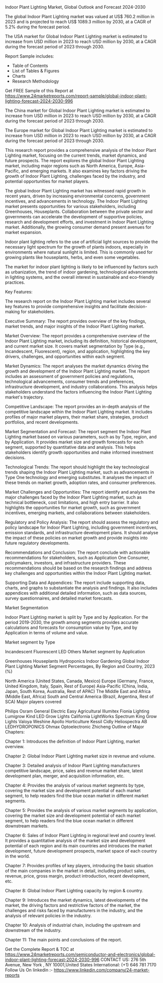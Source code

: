 Indoor Plant Lighting Market, Global Outlook and Forecast 2024-2030

The global Indoor Plant Lighting market was valued at US$ 760.2 million in 2023 and is projected to reach US$ 1089.3 million by 2030, at a CAGR of 5.2% during the forecast period.

The USA market for Global Indoor Plant Lighting market is estimated to increase from USD million in 2023 to reach USD million by 2030, at a CAGR during the forecast period of 2023 through 2030.

Report Sample includes:
- Table of Contents
- List of Tables & Figures
- Charts
- Research Methodology

Get FREE Sample of this Report at https://www.24marketreports.com/report-sample/global-indoor-plant-lighting-forecast-2024-2030-996

The China market for Global Indoor Plant Lighting market is estimated to increase from USD million in 2023 to reach USD million by 2030, at a CAGR during the forecast period of 2023 through 2030.

The Europe market for Global Indoor Plant Lighting market is estimated to increase from USD million in 2023 to reach USD million by 2030, at a CAGR during the forecast period of 2023 through 2030.

This research report provides a comprehensive analysis of the Indoor Plant Lighting market, focusing on the current trends, market dynamics, and future prospects. The report explores the global Indoor Plant Lighting market, including major regions such as North America, Europe, Asia-Pacific, and emerging markets. It also examines key factors driving the growth of Indoor Plant Lighting, challenges faced by the industry, and potential opportunities for market players.

The global Indoor Plant Lighting market has witnessed rapid growth in recent years, driven by increasing environmental concerns, government incentives, and advancements in technology. The Indoor Plant Lighting market presents opportunities for various stakeholders, including Greenhouses, Houseplants. Collaboration between the private sector and governments can accelerate the development of supportive policies, research and development efforts, and investment in Indoor Plant Lighting market. Additionally, the growing consumer demand present avenues for market expansion.

Indoor plant lighting refers to the use of artificial light sources to provide the necessary light spectrum for the growth of plants indoors, especially in environments where natural sunlight is limited. This is commonly used for growing plants like houseplants, herbs, and even some vegetables.

The market for indoor plant lighting is likely to be influenced by factors such as urbanization, the trend of indoor gardening, technological advancements in lighting systems, and the overall interest in sustainable and eco-friendly practices.

Key Features:

The research report on the Indoor Plant Lighting market includes several key features to provide comprehensive insights and facilitate decision-making for stakeholders.

Executive Summary: The report provides overview of the key findings, market trends, and major insights of the Indoor Plant Lighting market.

Market Overview: The report provides a comprehensive overview of the Indoor Plant Lighting market, including its definition, historical development, and current market size. It covers market segmentation by Type (e.g., Incandescent, Fluorescent), region, and application, highlighting the key drivers, challenges, and opportunities within each segment.

Market Dynamics: The report analyses the market dynamics driving the growth and development of the Indoor Plant Lighting market. The report includes an assessment of government policies and regulations, technological advancements, consumer trends and preferences, infrastructure development, and industry collaborations. This analysis helps stakeholders understand the factors influencing the Indoor Plant Lighting market's trajectory.

Competitive Landscape: The report provides an in-depth analysis of the competitive landscape within the Indoor Plant Lighting market. It includes profiles of major market players, their market share, strategies, product portfolios, and recent developments.

Market Segmentation and Forecast: The report segment the Indoor Plant Lighting market based on various parameters, such as by Type, region, and by Application. It provides market size and growth forecasts for each segment, supported by quantitative data and analysis. This helps stakeholders identify growth opportunities and make informed investment decisions.

Technological Trends: The report should highlight the key technological trends shaping the Indoor Plant Lighting market, such as advancements in Type One technology and emerging substitutes. It analyses the impact of these trends on market growth, adoption rates, and consumer preferences.

Market Challenges and Opportunities: The report identify and analyses the major challenges faced by the Indoor Plant Lighting market, such as technical bottleneck, cost limitations, and high entry barrier. It also highlights the opportunities for market growth, such as government incentives, emerging markets, and collaborations between stakeholders.

Regulatory and Policy Analysis: The report should assess the regulatory and policy landscape for Indoor Plant Lighting, including government incentives, emission standards, and infrastructure development plans. It should analyse the impact of these policies on market growth and provide insights into future regulatory developments.

Recommendations and Conclusion: The report conclude with actionable recommendations for stakeholders, such as Application One Consumer, policymakers, investors, and infrastructure providers. These recommendations should be based on the research findings and address key challenges and opportunities within the Indoor Plant Lighting market.

Supporting Data and Appendices: The report include supporting data, charts, and graphs to substantiate the analysis and findings. It also includes appendices with additional detailed information, such as data sources, survey questionnaires, and detailed market forecasts.

Market Segmentation

Indoor Plant Lighting market is split by Type and by Application. For the period 2019-2030, the growth among segments provides accurate calculations and forecasts for consumption value by Type, and by Application in terms of volume and value.

Market segment by Type

Incandescent
Fluorescent
LED
Others
Market segment by Application

Greenhouses
Houseplants
Hydroponics
Indoor Gardening
Global Indoor Plant Lighting Market Segment Percentages, By Region and Country, 2023 (%)

North America (United States, Canada, Mexico)
Europe (Germany, France, United Kingdom, Italy, Spain, Rest of Europe)
Asia-Pacific (China, India, Japan, South Korea, Australia, Rest of APAC)
The Middle East and Africa (Middle East, Africa)
South and Central America (Brazil, Argentina, Rest of SCA)
Major players covered

Philips
Osram
General Electric
Easy Agricultural
Illumitex
Fionia Lighting
Lumigrow
Kind LED Grow Lights
California LightWorks
Spectrum King Grow Lights
Valoya
Weshine
Apollo Horticulture
Kessil
Cidly
Heliospectra AB
LEDHYDROPONICS
Ohmax Optoelectronic
Zhicheng
Outline of Major Chapters:

Chapter 1: Introduces the definition of Indoor Plant Lighting, market overview.

Chapter 2: Global Indoor Plant Lighting market size in revenue and volume.

Chapter 3: Detailed analysis of Indoor Plant Lighting manufacturers competitive landscape, price, sales and revenue market share, latest development plan, merger, and acquisition information, etc.

Chapter 4: Provides the analysis of various market segments by type, covering the market size and development potential of each market segment, to help readers find the blue ocean market in different market segments.

Chapter 5: Provides the analysis of various market segments by application, covering the market size and development potential of each market segment, to help readers find the blue ocean market in different downstream markets.

Chapter 6: Sales of Indoor Plant Lighting in regional level and country level. It provides a quantitative analysis of the market size and development potential of each region and its main countries and introduces the market development, future development prospects, market space of each country in the world.

Chapter 7: Provides profiles of key players, introducing the basic situation of the main companies in the market in detail, including product sales, revenue, price, gross margin, product introduction, recent development, etc.

Chapter 8: Global Indoor Plant Lighting capacity by region & country.

Chapter 9: Introduces the market dynamics, latest developments of the market, the driving factors and restrictive factors of the market, the challenges and risks faced by manufacturers in the industry, and the analysis of relevant policies in the industry.

Chapter 10: Analysis of industrial chain, including the upstream and downstream of the industry.

Chapter 11: The main points and conclusions of the report.

Get the Complete Report & TOC at https://www.24marketreports.com/semiconductor-and-electronics/global-indoor-plant-lighting-forecast-2024-2030-996
CONTACT US:
276 5th Avenue, New York , NY 10001,United States
International: (+1) 646 781 7170
Follow Us On linkedin :- https://www.linkedin.com/company/24-market-reports
